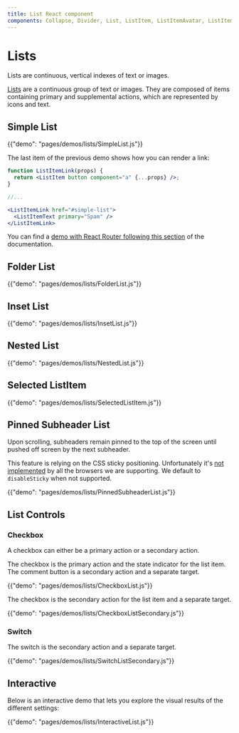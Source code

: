 ```yaml
---
title: List React component
components: Collapse, Divider, List, ListItem, ListItemAvatar, ListItemIcon, ListItemSecondaryAction, ListItemText, ListSubheader
---
```


# Lists

<p class="description">Lists are continuous, vertical indexes of text or images.</p>

[Lists](https://material.io/design/components/lists.html) are a continuous group of text or images. They are composed of items containing primary and supplemental actions, which are represented by icons and text.

## Simple List

{{"demo": "pages/demos/lists/SimpleList.js"}}

The last item of the previous demo shows how you can render a link:

```jsx
function ListItemLink(props) {
  return <ListItem button component="a" {...props} />;
}

//...

<ListItemLink href="#simple-list">
  <ListItemText primary="Spam" />
</ListItemLink>
```

You can find a [demo with React Router following this section](/guides/composition/#react-router) of the documentation.

## Folder List

{{"demo": "pages/demos/lists/FolderList.js"}}

## Inset List

{{"demo": "pages/demos/lists/InsetList.js"}}

## Nested List

{{"demo": "pages/demos/lists/NestedList.js"}}

## Selected ListItem

{{"demo": "pages/demos/lists/SelectedListItem.js"}}

## Pinned Subheader List

Upon scrolling, subheaders remain pinned to the top of the screen until pushed off screen by the next subheader.

This feature is relying on the CSS sticky positioning.
Unfortunately it's [not implemented](https://caniuse.com/#search=sticky) by all the browsers we are supporting. We default to `disableSticky` when not supported.

{{"demo": "pages/demos/lists/PinnedSubheaderList.js"}}

## List Controls

### Checkbox

A checkbox can either be a primary action or a secondary action.

The checkbox is the primary action and the state indicator for the list item. The comment button is a secondary action and a separate target.

{{"demo": "pages/demos/lists/CheckboxList.js"}}

The checkbox is the secondary action for the list item and a separate target.

{{"demo": "pages/demos/lists/CheckboxListSecondary.js"}}

### Switch

The switch is the secondary action and a separate target.

{{"demo": "pages/demos/lists/SwitchListSecondary.js"}}

## Interactive

Below is an interactive demo that lets you explore the visual results of the different settings:

{{"demo": "pages/demos/lists/InteractiveList.js"}}

